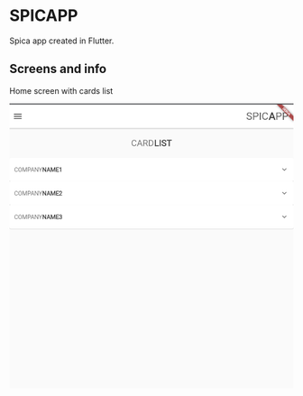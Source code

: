 # SPICAPP

Spica app created in Flutter.

## Screens and info

Home screen with cards list

![Home screen](lib/screenshots/HomeScreen.png?raw=true "Home screen")
